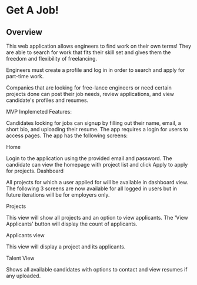 # Get A Job!

## Overview
This web application allows engineers to find work on their own terms! They are able to search for work that fits their skill set and gives them the freedom and flexibility of freelancing. <p>
Engineers must create a profile and log in in order to search and apply for part-time work. <p>
Companies that are looking for free-lance engineers or need certain projects done can post their job needs, review applications, and view candidate's profiles and resumes.<p>

<p>MVP Implemeted Features:<p>
Candidates looking for jobs can signup by filling out their name, email, a short bio, and uploading their resume.
The app requires a login for users to access pages.
The app has the following screens:<p>
Home <p>
Login to the application using the provided email and password.
The candidate can view the homepage with project list and click Apply to apply for projects.
Dashboard<p>
All projects for which a user applied for will be available in dashboard view.
The following 3 screens are now available for all logged in users but in future iterations will be for employers only.

Projects<p>
This view will show all projects and an option to view applicants. The 'View Applicants' button will display the count of applicants.

Applicants view<p>
This view will display a project and its applicants.

Talent View<p>
Shows all available candidates with options to contact and view resumes if any uploaded.

